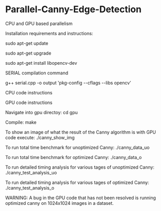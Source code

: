 # Parallel-Canny-Edge-Detection
CPU and GPU based parallelism 


Installation requirements and instructions:

sudo apt-get update

sudo apt-get upgrade

sudo apt-get install libopencv-dev


SERIAL compilation command

g++ serial.cpp -o output 'pkg-config --cflags --libs opencv' 





CPU code instructions






GPU code instructions

Navigate into gpu directoy: cd gpu

Compile: make

To show an image of what the result of the Canny algorithm is with GPU code execute: ./canny_show_img

To run total time benchmark for unoptimized Canny: ./canny_data_uo

To run total time benchmark for optimized Canny: ./canny_data_o

To run detailed timing analysis for various tages of unoptimized Canny: ./canny_test_analysis_uo

To run detailed timing analysis for various tages of optimized Canny: ./canny_test_analysis_o



WARNING:
A bug in the GPU code that has not been resolved is running optimized canny on 1024x1024 images in a dataset. 



